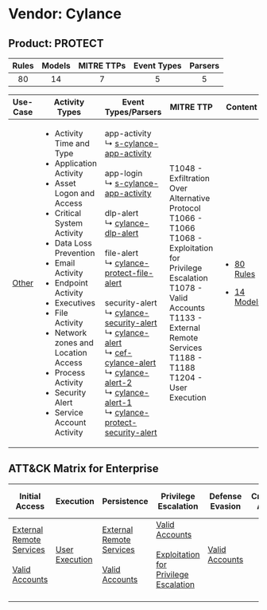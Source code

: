 Vendor: Cylance
===============
Product: PROTECT
----------------
| Rules | Models | MITRE TTPs | Event Types | Parsers |
|:-----:|:------:|:----------:|:-----------:|:-------:|
|  80   |   14   |     7      |      5      |    5    |

|                Use-Case                | Activity Types                                                                                                                                                                                                                                                                                                                                                                           | Event Types/Parsers                                                                                                                                                                                                                                                                                                                                                                                                                                                                                                                                                                                                                                                                                                                                                                                                                                                                   | MITRE TTP                                                                                                                                                                                                                     | Content                                                                                            |
|:--------------------------------------:| ---------------------------------------------------------------------------------------------------------------------------------------------------------------------------------------------------------------------------------------------------------------------------------------------------------------------------------------------------------------------------------------- | ------------------------------------------------------------------------------------------------------------------------------------------------------------------------------------------------------------------------------------------------------------------------------------------------------------------------------------------------------------------------------------------------------------------------------------------------------------------------------------------------------------------------------------------------------------------------------------------------------------------------------------------------------------------------------------------------------------------------------------------------------------------------------------------------------------------------------------------------------------------------------------- | ----------------------------------------------------------------------------------------------------------------------------------------------------------------------------------------------------------------------------- | -------------------------------------------------------------------------------------------------- |
| [Other](../../../UseCases/uc_other.md) | <ul><li>Activity Time  and Type</li><li>Application Activity</li><li>Asset Logon and Access</li><li>Critical System Activity</li><li>Data Loss Prevention</li><li>Email Activity</li><li>Endpoint Activity</li><li>Executives</li><li>File Activity</li><li>Network zones and Location Access</li><li>Process Activity</li><li>Security Alert</li><li>Service Account Activity</li></ul> |  app-activity<br> ↳ [s-cylance-app-activity](Parsers/parserContent_s-cylance-app-activity.md)<br><br> app-login<br> ↳ [s-cylance-app-activity](Parsers/parserContent_s-cylance-app-activity.md)<br><br> dlp-alert<br> ↳ [cylance-dlp-alert](Parsers/parserContent_cylance-dlp-alert.md)<br><br> file-alert<br> ↳ [cylance-protect-file-alert](Parsers/parserContent_cylance-protect-file-alert.md)<br><br> security-alert<br> ↳ [cylance-security-alert](Parsers/parserContent_cylance-security-alert.md)<br> ↳ [cylance-alert](Parsers/parserContent_cylance-alert.md)<br> ↳ [cef-cylance-alert](Parsers/parserContent_cef-cylance-alert.md)<br> ↳ [cylance-alert-2](Parsers/parserContent_cylance-alert-2.md)<br> ↳ [cylance-alert-1](Parsers/parserContent_cylance-alert-1.md)<br> ↳ [cylance-protect-security-alert](Parsers/parserContent_cylance-protect-security-alert.md)<br> | T1048 - Exfiltration Over Alternative Protocol<br>T1066 - T1066<br>T1068 - Exploitation for Privilege Escalation<br>T1078 - Valid Accounts<br>T1133 - External Remote Services<br>T1188 - T1188<br>T1204 - User Execution<br> | [<ul><li>80 Rules</li></ul><ul><li>14 Models</li></ul>](Rules_Models/r_m_cylance_protect_Other.md) |

ATT&CK Matrix for Enterprise
----------------------------
| Initial Access                                                                                                                                   | Execution                                                           | Persistence                                                                                                                                      | Privilege Escalation                                                                                                                                          | Defense Evasion                                                     | Credential Access | Discovery | Lateral Movement | Collection | Command and Control | Exfiltration                                                                                | Impact |
| ------------------------------------------------------------------------------------------------------------------------------------------------ | ------------------------------------------------------------------- | ------------------------------------------------------------------------------------------------------------------------------------------------ | ------------------------------------------------------------------------------------------------------------------------------------------------------------- | ------------------------------------------------------------------- | ----------------- | --------- | ---------------- | ---------- | ------------------- | ------------------------------------------------------------------------------------------- | ------ |
| [External Remote Services](https://attack.mitre.org/techniques/T1133)<br><br>[Valid Accounts](https://attack.mitre.org/techniques/T1078)<br><br> | [User Execution](https://attack.mitre.org/techniques/T1204)<br><br> | [External Remote Services](https://attack.mitre.org/techniques/T1133)<br><br>[Valid Accounts](https://attack.mitre.org/techniques/T1078)<br><br> | [Valid Accounts](https://attack.mitre.org/techniques/T1078)<br><br>[Exploitation for Privilege Escalation](https://attack.mitre.org/techniques/T1068)<br><br> | [Valid Accounts](https://attack.mitre.org/techniques/T1078)<br><br> |                   |           |                  |            |                     | [Exfiltration Over Alternative Protocol](https://attack.mitre.org/techniques/T1048)<br><br> |        |